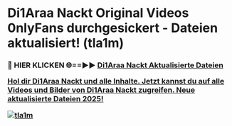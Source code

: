 # Di1Araa Nackt Original Videos 0nlyFans durchgesickert - Dateien aktualisiert! (tla1m)

<h3>🔴 HIER KLICKEN 🌐==►► <a href="https://tinyurl.com/h6vf6nb8" rel="nofollow">Di1Araa Nackt Aktualisierte Dateien

Hol dir Di1Araa Nackt und alle Inhalte. Jetzt kannst du auf alle Videos und Bilder von Di1Araa Nackt zugreifen. Neue aktualisierte Dateien 2025!

[![tla1m](https://i.imgur.com/sD4kR3V.gif)](https://tinyurl.com/h6vf6nb8)
